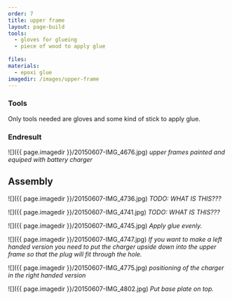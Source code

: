 ```yaml
---
order: 7
title: upper frame
layout: page-build
tools:
  - gloves for glueing
  - piece of wood to apply glue
 
files:
materials:
  - epoxi glue
imagedir: /images/upper-frame
---
```



### Tools
Only tools needed are gloves and some kind of stick to apply glue.



### Endresult
![]({{ page.imagedir }}/20150607-IMG_4676.jpg)
*upper frames painted and equiped with battery charger*

## Assembly

![]({{ page.imagedir }}/20150607-IMG_4736.jpg)
*TODO: WHAT IS THIS???*

![]({{ page.imagedir }}/20150607-IMG_4741.jpg)
*TODO: WHAT IS THIS???*

![]({{ page.imagedir }}/20150607-IMG_4745.jpg)
*Apply glue evenly.*

![]({{ page.imagedir }}/20150607-IMG_4747.jpg)
*If you want to make a left handed version you need to put the charger upside down into the upper frame so that the plug will fit through the hole.*

![]({{ page.imagedir }}/20150607-IMG_4775.jpg)
*positioning of the charger in the right handed version*

![]({{ page.imagedir }}/20150607-IMG_4802.jpg)
*Put base plate on top.*